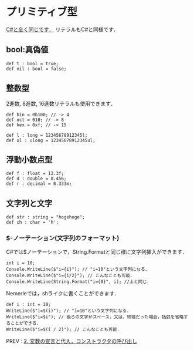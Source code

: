 # プリミティブ型
[C#と全く同じです．](https://msdn.microsoft.com/ja-jp/library/ya5y69ds.aspx)
リテラルもC#と同様です．

## bool:真偽値
```nemerle
def t : bool = true;
def nil : bool = false;
```

## 整数型
2進数, 8進数, 16進数リテラルも使用できます．
```nemerle
def bin = 0b100; // -> 4
def oct = 010; // -> 8
def hex = 0xf; // -> 15

def l : long = 12345678912345l;
def ul : ulong = 12345678912345ul;
```

## 浮動小数点型
```nemerle
def f : float = 12.3f;
def d : double = 0.456;
def r : decimal = 0.333m;
```

## 文字列と文字
```nemerle
def str : string = "hogehoge";
def ch : char = 'h';
```

### $-ノーテーション(文字列のフォーマット)
C#では$ノーテーションで，String.Formatと同じ様に文字列挿入ができます．  
```nemerle
int i = 10;
Console.WriteLine($"i={i}"); // "i=10"という文字列になる．
Console.WriteLine($"i={i/2}"); // こんなことも可能．
Console.WriteLine(String.Format("i={0}", i); //上と同じ．
```
Nemerleでは，shライクに書くことができます．  
```nemerle
def i : int = 10;
WriteLine($"i=$(i)"); // "i=10"という文字列になる．
WriteLine($"i=$i"); // 後ろの文字がスペース，又は，終端だった場合，括弧を省略することができる．
WriteLine($"i=$(i / 2)"); // こんなことも可能．
```

PREV : [2. 変数の宣言と代入，コンストラクタの呼び出し](basic/2.variables.md) 
